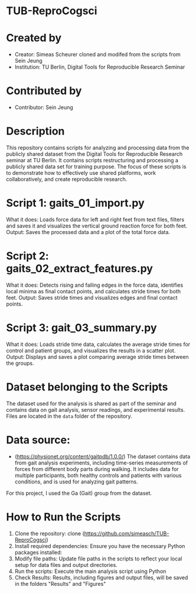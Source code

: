 # TUB-ReproCogsci

# Created by
- Creator: Simeas Scheurer cloned and modifed from the scripts from Sein Jeung
- Institution: TU Berlin, Digital Tools for Reproducible Research Seminar

# Contributed by
- Contributor: Sein Jeung

# Description
This repository contains scripts for analyzing and processing data from the publicly shared dataset from the Digital Tools for Reproducible Research seminar at TU Berlin. It contains scripts restructuring and processing a publicly shared data set for training purpose. The focus of these scripts is to demonstrate how to effectively use shared platforms, work collaboratively, and create reproducible research. 

  # Script 1: gaits_01_import.py
   What it does: Loads force data for left and right feet from     text files, filters and saves it and visualizes the vertical    ground reaction force for both feet.
  Output: Saves the processed data and a plot of the total        force data.

  # Script 2: gaits_02_extract_features.py
  What it does: Detects rising and falling edges in the force     data, identifies local minima as final contact points, and      calculates stride times for both feet.
  Output: Saves stride times and visualizes edges and final       contact points.

  # Script 3: gait_03_summary.py
  What it does: Loads stride time data, calculates the average    stride times for control and patient groups, and visualizes     the results in a scatter plot.
  Output: Displays and saves a plot comparing average stride      times between the groups.

# Dataset belonging to the Scripts
The dataset used for the analysis is shared as part of the seminar and contains data on gait analysis, sensor readings, and experimental results. Files are located in the `data` folder of the repository.

# Data source:
- (https://physionet.org/content/gaitpdb/1.0.0/)
The dataset contains data from gait analysis experiments, including time-series measurements of forces from different body parts during walking. It includes data for multiple participants, both healthy controls and patients with various conditions, and is used for analyzing gait patterns.

For this project, I used the Ga (Gait) group from the dataset.

# How to Run the Scripts

1. Clone the repository:
    clone (https://github.com/simeasch/TUB-ReproCogsci)
2. Install required dependencies:
   Ensure you have the necessary Python packages installed:
4. Modify file paths:
Update file paths in the scripts to reflect your local setup for data files and output directories.
5. Run the scripts:
   Execute the main analysis script using Python
6. Check Results:
Results, including figures and output files, will be saved in the folders "Results" and "Figures" 
